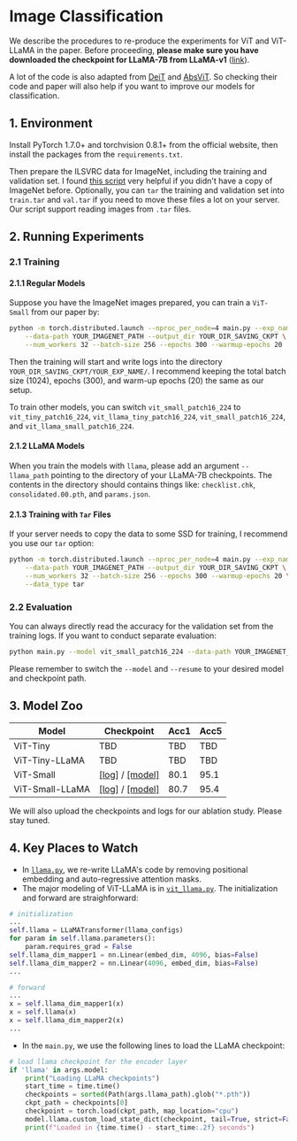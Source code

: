 # Image Classification

We describe the procedures to re-produce the experiments for ViT and ViT-LLaMA in the paper. Before proceeding, **please make sure you have downloaded the checkpoint for LLaMA-7B from LLaMA-v1** ([link](https://github.com/facebookresearch/llama/tree/llama_v1)).

A lot of the code is also adapted from [DeiT](https://github.com/facebookresearch/deit) and [AbsViT](https://github.com/bfshi/AbSViT/). So checking their code and paper will also help if you want to improve our models for classification.

## 1. Environment

Install PyTorch 1.7.0+ and torchvision 0.8.1+ from the official website, then install the packages from the `requirements.txt`.

Then prepare the ILSVRC data for ImageNet, including the training and validation set. I found [this script](https://gist.github.com/bonlime/4e0d236cf98cd5b15d977dfa03a63643) very helpful if you didn't have a copy of ImageNet before. Optionally, you can `tar` the training and validation set into `train.tar` and `val.tar` if you need to move these files a lot on your server. Our script support reading images from `.tar` files.

## 2. Running Experiments

### 2.1 Training

#### 2.1.1 Regular Models

Suppose you have the ImageNet images prepared, you can train a `ViT-Small` from our paper by:

```bash
python -m torch.distributed.launch --nproc_per_node=4 main.py --exp_name YOUR_EXP_NAME --model vit_small_patch16_224 \
    --data-path YOUR_IMAGENET_PATH --output_dir YOUR_DIR_SAVING_CKPT \
    --num_workers 32 --batch-size 256 --epochs 300 --warmup-epochs 20
```
Then the training will start and write logs into the directory `YOUR_DIR_SAVING_CKPT/YOUR_EXP_NAME/`. I recommend keeping the total batch size (1024), epochs (300), and warm-up epochs (20) the same as our setup. 

To train other models, you can switch `vit_small_patch16_224` to `vit_tiny_patch16_224`, `vit_llama_tiny_patch16_224`, `vit_small_patch16_224`, and `vit_llama_small_patch16_224`.

#### 2.1.2 LLaMA Models

When you train the models with `llama`, please add an argument `--llama_path` pointing to the directory of your LLaMA-7B checkpoints. The contents in the directory should contains things like: `checklist.chk`, `consolidated.00.pth`, and `params.json`.

#### 2.1.3 Training with `Tar` Files

If your server needs to copy the data to some SSD for training, I recommend you use our `tar` option:
```bash
python -m torch.distributed.launch --nproc_per_node=4 main.py --exp_name YOUR_EXP_NAME --model vit_small_patch16_224 \
    --data-path YOUR_IMAGENET_PATH --output_dir YOUR_DIR_SAVING_CKPT \
    --num_workers 32 --batch-size 256 --epochs 300 --warmup-epochs 20 \
    --data_type tar
```

### 2.2 Evaluation

You can always directly read the accuracy for the validation set from the training logs. If you want to conduct separate evaluation:

```bash
python main.py --model vit_small_patch16_224 --data-path YOUR_IMAGENET_PATH --eval --resume CHECKPOINT_PATH 
```
Please remember to switch the `--model` and `--resume` to your desired model and checkpoint path.

## 3. Model Zoo

| Model | Checkpoint | Acc1 | Acc5 |
|---|---|---|---|
| ViT-Tiny | TBD | TBD | TBD |
| ViT-Tiny-LLaMA | TBD | TBD | TBD |
ViT-Small | [[log]](https://uofi.box.com/s/3tysel3ss26ujfvp6wasfacz3gby8udy) / [[model]](https://uofi.box.com/s/qbghai9lm4ol1a94vqcrrcwzi97iauf4) | 80.1 | 95.1 |
ViT-Small-LLaMA | [[log]](https://uofi.box.com/s/i3043j40w24ww2qp9t9aaslb597xokld) / [[model]](https://uofi.box.com/s/qccs3qeny9ea52mu6pu8jdiiksa49m1s) | 80.7 | 95.4 |

We will also upload the checkpoints and logs for our ablation study. Please stay tuned.

## 4. Key Places to Watch

* In [`llama.py`](./models/llama.py), we re-write LLaMA's code by removing positional embedding and auto-regressive attention masks.
* The major modeling of ViT-LLaMA is in [`vit_llama.py`](./models/vit_llama.py). The initialization and forward are straighforward:
```python
# initialization
...
self.llama = LLaMATransformer(llama_configs)
for param in self.llama.parameters():
    param.requires_grad = False
self.llama_dim_mapper1 = nn.Linear(embed_dim, 4096, bias=False)
self.llama_dim_mapper2 = nn.Linear(4096, embed_dim, bias=False)
...

# forward
...
x = self.llama_dim_mapper1(x)
x = self.llama(x)
x = self.llama_dim_mapper2(x)
...
``` 
* In the `main.py`, we use the following lines to load the LLaMA checkpoint:
```python
# load llama checkpoint for the encoder layer
if 'llama' in args.model:
    print("Loading LLaMA checkpoints")
    start_time = time.time()
    checkpoints = sorted(Path(args.llama_path).glob("*.pth"))
    ckpt_path = checkpoints[0]
    checkpoint = torch.load(ckpt_path, map_location="cpu")
    model.llama.custom_load_state_dict(checkpoint, tail=True, strict=False)
    print(f"Loaded in {time.time() - start_time:.2f} seconds") 
```